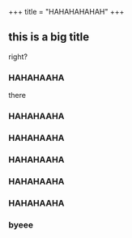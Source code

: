 +++
title = "HAHAHAHAHAH"
+++

## this is a big title

right?

### HAHAHAAHA

there

### HAHAHAAHA

### HAHAHAAHA

### HAHAHAAHA

### HAHAHAAHA

### HAHAHAAHA

### byeee

